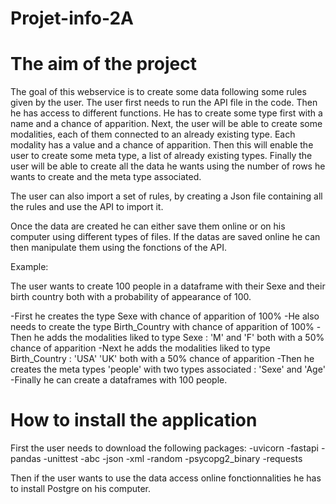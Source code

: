 # Projet-info-2A

# The aim of the project

The goal of this webservice is to create some data following some rules given by the user. 
The user first needs to run the API file in the code. Then he has access to different functions. He has to create some type first with a name and a chance of apparition. Next, the user will be able to create some modalities, each of them connected to an already existing type. Each modality has a value and a chance of apparition. Then this will enable the user to create some meta type, a list of already existing types. Finally the user will be able to create all the data he wants using the number of rows he wants to create and the meta type associated.

The user can also import a set of rules, by creating a Json file containing all the rules and use the API to import it.

Once the data are created he can either save them online or on his computer using different types of files. If the datas are saved online he can then manipulate them using the fonctions of the API.

Example:

The user wants to create 100 people in a dataframe with their Sexe and their birth country both with a probability of appearance of 100.

-First he creates the type Sexe with chance of apparition of 100%
-He also needs to create the type Birth_Country with chance of apparition of 100%
-Then he adds the modalities liked to type Sexe : 'M' and 'F' both with a 50% chance of apparition
-Next he adds the modalities liked to type Birth_Country : 'USA' 'UK' both with a 50% chance of apparition
-Then he creates the meta types 'people' with two types associated : 'Sexe' and 'Age'
-Finally he can create a dataframes with 100 people.

# How to install the application

First the user needs to download the following packages:
-uvicorn
-fastapi
-pandas
-unittest
-abc
-json
-xml
-random
-psycopg2_binary
-requests

Then if the user wants to use the data access online fonctionnalities he has to install Postgre on his computer.